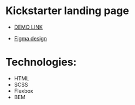 # Kickstarter landing page
- [DEMO LINK](https://magicbox15.github.io/Kickstarter-landing/)

- [Figma design](https://www.figma.com/file/Ujp7bCFuvuJlkn8TSbQPSZ/%E2%84%9611-(kickstarter)?node-id=0%3A1)

# Technologies:
- HTML
- SCSS
- Flexbox
- BEM
